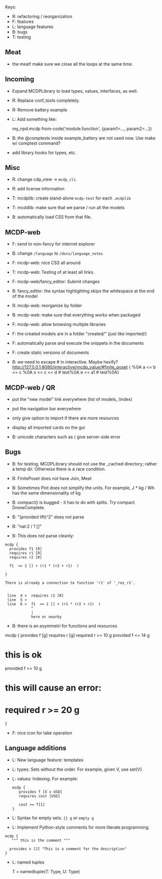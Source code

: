 
Keys:

- R: refactoring / reorganization
- F: features
- L: language features
- B: bugs
- T: testing


Meat
----


- the meat! make sure we close all the loops at the same time.

Incoming
---------

- Expand MCDPLibrary to load types, values, interfaces, as well.

- R: Replace conf_tools completely.
- R: Remove battery example
- L: Add something like:

  my_npd.mcdp
  from-code('module.function', {param1=..., param2=...})


- B: the @comptests inside example_battery are not used now. Use make w/ comptest command?

- add library hooks for types, etc.


Misc
-----

- R: change cdp_view -> ``mcdp_cli``
- R: add license information



- T: mcdplib: create stand-alone ``mcdp-test`` for each ``.mcdplib``
- T: mcddlib: make sure that we parse / run all the models

- B: automatically load CSS from that file.



MCDP-web
----------
- F: send to non-fancy for internet explorer
- B: change ``/language`` to ``/docs/language_notes``
- F: mcdp-web: nice CSS all around
- T: mcdp-web: Testing of at least all links.

- F: mcdp-web/fancy_editor: Submit changes 

- B: fancy_editor: the syntax highlighting skips the whitespace at the end of the model

- R: mcdp-web: reorganize by folder

- B: mcdp-web: make sure that everything works when packaged

- F: mcdp-web: allow browsing multiple libraries 

- F: the created models are in a folder "created/" (just like imported/)

- F: automatically parse and execute the snippets in the documents
- F: create static versions of documents


- B: we need to escape # in interactive. Maybe hexify?
http://127.0.0.1:8080/interactive/mcdp_value/#finite_poset { %0A    a <= b <= c  %0A    x <= c <= d # test%0A    e <= a1 # test%0A}



MCDP-web / QR
-------------

- put the "new model" link everywhere (list of models, /index)
- put the navigation bar everywhere

- only give option to import if there are more resources
- display all imported cards on the gui

- B: unicode characters such as ⟨ give server-side error

Bugs
----

- B: for testing, MCDPLibrary should not use the _cached directory; rather a temp dir. Otherwise there is a race condition.
- B: FinitePoset does not have Join, Meet

- B: Sometimes Pint does not simplify the units. For example,
      J * kg / Wh has the same dimensionality of kg

- B: compact() is bugged - it has to do with splits. Try compact DroneComplete.

- B: "(provided lift)^2" does not parse
- B: "nat:2 / 1 []"
- B: This does not parse cleanly:
```
mcdp {
  provides f1 [R] 
  requires r1 [R]
  requires r2 [R]

  f1  <= 1 [] + (r1 * (r2 + r1)  )

}

There is already a connection to function 'r1' of '_res_r1'.


 line  4 >  requires r2 [R]
 line  5 >
 line  6 >  f1  <= 1 [] + (r1 * (r2 + r1)  )
            ^
            |
            here or nearby
```

- B: there is an asymmetri for functions and resources

mcdp {
 provides f [g]
 requires r [g]
 required r >= 10 g
 provided f <= 14 g

# this is ok
 provided f <= 10 g
# this will cause an error:
# required r >= 20 g
}


- F: nice icon for take operation


Language additions
------------------

- L: New language feature: templates

- L: types: Sets without the order. For example, given V, use set(V).
- L: values: Indexing. For example:

	```
	mcdp {
	   provides f [X x USD]
	   requires cost [USD]

	   cost >= f[1]
	}
	```

- L: Syntax for empty sets. ``{} g`` or  ``empty g`` 


- L: Implement Python-style comments for more literate programming.

```
mcdp {
   """ this is the comment """

  provides x [J] "This is a comment for the description"
}
```

- L: named tuples

  T = namedtuple(T: Type, U: Type)





